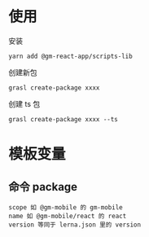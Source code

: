 
# 使用

安装

```shell script
yarn add @gm-react-app/scripts-lib
```

创建新包

```shell script
grasl create-package xxxx
```

创建 ts 包

```shell script
grasl create-package xxxx --ts
```


# 模板变量

## 命令 package
```
scope 如 @gm-mobile 的 gm-mobile
name 如 @gm-mobile/react 的 react
version 等同于 lerna.json 里的 version
```


